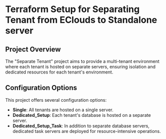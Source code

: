 # Terraform Setup for Separating Tenant from EClouds to Standalone server
## Project Overview

The "Separate Tenant" project aims to provide a multi-tenant environment where each tenant is hosted on separate servers, ensuring isolation and dedicated resources for each tenant's environment.

## Configuration Options

This project offers several configuration options:

- **Single**: All tenants are hosted on a single server.
- **Dedicated_Setup**: Each tenant's database is hosted on a separate server.
- **Dedicated_Setup_Task**: In addition to separate database servers, dedicated task servers are deployed for resource-intensive operations.

